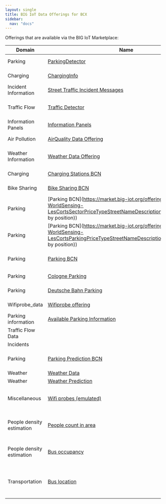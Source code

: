 ```yaml
---
layout: single
title: BIG IoT Data Offerings for BCX
sidebar: 
  nav: "docs"
--- 
```


Offerings that are available via the BIG IoT Marketplace:

| Domain | Name | Description | 
| --------- | --------- | --------- | 
| Parking | [ParkingDetector](https://market.big-iot.org/offering/VMZBerlin-vmzProvider-availableparkinginfo) | Location and Occupancy Status of Parking Spots in Berlin | 
| Charging | [ChargingInfo](https://market.big-iot.org/offering/VMZBerlin-vmzProvider-availableevcharginginfo) | Location and Occupancy Status of Charging Stations in Berlin | 
| Incident Information | [Street Traffic Incident Messages](https://market.big-iot.org/offering/VMZBerlin-vmzProvider-streetincidentinfo) |  | 
| Traffic Flow | [Traffic Detector](https://market.big-iot.org/offering/VMZBerlin-vmzProvider-trafficflowinfo) | Current Level of Service (free traffic, delayed traffic, jam) of 300 Traffic Detectors | 
| Information Panels | [Information Panels](https://market.big-iot.org/offering/VMZBerlin-vmzProvider-panelmessageinfo) | Online Texts of 33 dynamic Information Panels in Berlin | 
| Air Pollution | [AirQuality Data Offering](https://market.big-iot.org/offering/Bosch_CR-AirQualityDataService-AirQualityData_Offering) | Particulate Matter: PM2.5; PM10 ("Feinstaub") Across Germany/Europe | 
| Weather Information | [Weather Data Offering](https://market.big-iot.org/offering/Bosch_CR-AirQualityDataService-WeatherData_Offering) | Weather Information (Temperature, Humidity, Air Pressures) across Germany/Europe | 
| Charging | [Charging Stations BCN](https://market.big-iot.org/offering/BarcelonaPilot-BarcelonaProvider-ChargingStationsOffering) | Location and information of charging stations in Barcelona | 
| Bike Sharing | [Bike Sharing BCN](https://market.big-iot.org/offering/BarcelonaPilot-BarcelonaProvider-BikesOffering) | Location and occupancy status of bike sharing stations in Barcelona | 
| Parking | [Parking BCN](https://market.big-iot.org/offering/BarcelonaPilot-WorldSensing-LesCortsSectorPriceTypeStreetNameDescriptionByPosition (sector by position)) | Location and occupancy status of parking spots (and sectors) in Les Corts, Barcelona - Sectors by Position | 
| Parking | [Parking BCN](https://market.big-iot.org/offering/BarcelonaPilot-WorldSensing-LesCortsParkingPriceTypeStreetNameDescriptionByPosition (spots by position)) | Location and occupancy status of parking spots (and sectors) in Les Corts, Barcelona - Spots by position | 
| Parking | [Parking BCN](https://market.big-iot.org/offering/BarcelonaPilot-WorldSensing-LesCortsParkingAll) | Location and occupancy status of parking spots (and sectors) in Les Corts, Barcelona - Spots all | 
| Parking | [Cologne Parking](https://market.big-iot.org/offering/Flowhub_UG-ParkingProduction-Cologne_Parking) | Location and Occupancy Status of Parking Spots in Cologne | 
| Parking | [Deutsche Bahn Parking](https://market.big-iot.org/offering/Flowhub_UG-ParkingProduction-Bahn_Parking_Berlin) | Location and Occupancy Status of Parking Buildings of Deutsche Bahn | 
| Wifiprobe_data | [Wifiprobe offering](https://market.big-iot.org/offering/Bosch_SI-ProbeProvider-wifiprobes) | Wifi probe data from Wolfsburg, usable for people density information | 
| Parking information | [Available Parking Information](https://market.big-iot.org/offering/Bosch_SI-ProbeProvider-available_parking_info_offering) | Location and status of parking spots in Wolfsburg | 
| Traffic Flow Data | [](https://market.big-iot.org/offering/Nissatech_Innovation_Centre-Traffic_Flow_Provider-traffic_flow_offering) |  | 
| Incidents | [](https://market.big-iot.org/offering/Nissatech_Innovation_Centre-Traffic_Incidents_Provider-traffic_incidents_offering) |  | 
| Parking | [Parking Prediction BCN](https://market.big-iot.org/offering/Nissatech_Innovation_Centre-ParkingAvailabilityPredictionsProvider-parking_availability_predictions_offering) | Forecasts of number of available parking spaces per parking site in next couple of hours | 
| Weather | [Weather Data](https://market.big-iot.org/offering/Nissatech_Innovation_Centre-Weather_Provider-weather_data_offering) | Actual Weather Data | 
| Weather | [Weather Prediction](https://market.big-iot.org/offering/Nissatech_Innovation_Centre-Forecast_Provider-forecast_data_offering) | Weather Prediction | 
| Miscellaneous | [Wifi probes (emulated)](https://market.big-iot.org/offering/Aalborg_University-wifi_probe_emulator-wifiprobes_emulated) | Wifi probes collected from passengers inside (and outside) buses in Wolfsburg (emulated, meaning previously collected probes are replayed) | 
| People density estimation | [People count in area](https://market.big-iot.org/offering/Aalborg_University-people_count_in_area_service_pro-people_count_in_area) | Number of people estimated outside the bus, based on collected wifi probes. (example of webapps presenting the data: http://bigiot.lab.es.aau.dk:19000/) | 
| People density estimation | [Bus occupancy](https://market.big-iot.org/offering/Aalborg_University-bus_occupancy_service_pro-people_count_on_bus_api) | Number of people on bus based on collected wifi probes. (example of webapps presenting the data: http://bigiot.lab.es.aau.dk:19000/) | 
| Transportation | [Bus location](https://market.big-iot.org/offering/Aalborg_University-live_bus_location_service_pro-live_bus_location) | Location of buses, based on location data extracted from wifi probes. (example of webapps presenting the data: http://bigiot.lab.es.aau.dk:19000/) | 
